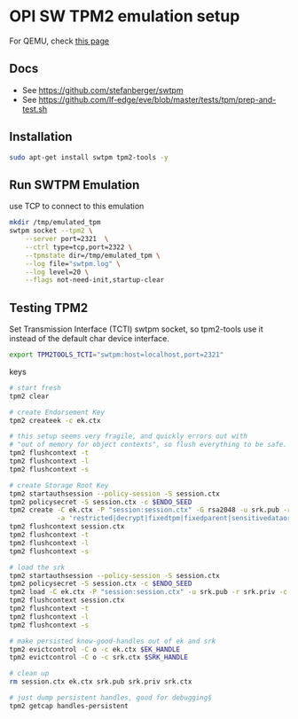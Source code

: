 # OPI SW TPM2 emulation setup

For QEMU, check [this page](./qemu_tpm_setup.md)

## Docs

- See <https://github.com/stefanberger/swtpm>
- See <https://github.com/lf-edge/eve/blob/master/tests/tpm/prep-and-test.sh>

## Installation

```bash
sudo apt-get install swtpm tpm2-tools -y
```

## Run SWTPM Emulation

use TCP to connect to this emulation

```bash
mkdir /tmp/emulated_tpm
swtpm socket --tpm2 \
    --server port=2321  \
    --ctrl type=tcp,port=2322 \
    --tpmstate dir=/tmp/emulated_tpm \
    --log file="swtpm.log" \
    --log level=20 \
    --flags not-need-init,startup-clear
```

## Testing TPM2

Set Transmission Interface (TCTI) swtpm socket, so tpm2-tools use it instead of the default char device interface.

```bash
export TPM2TOOLS_TCTI="swtpm:host=localhost,port=2321"
```

keys

```bash
# start fresh
tpm2 clear

# create Endorsement Key
tpm2 createek -c ek.ctx

# this setup seems very fragile, and quickly errors out with
# "out of memory for object contexts", so flush everything to be safe.
tpm2 flushcontext -t
tpm2 flushcontext -l
tpm2 flushcontext -s

# create Storage Root Key
tpm2 startauthsession --policy-session -S session.ctx
tpm2 policysecret -S session.ctx -c $ENDO_SEED
tpm2 create -C ek.ctx -P "session:session.ctx" -G rsa2048 -u srk.pub -r srk.priv \
            -a 'restricted|decrypt|fixedtpm|fixedparent|sensitivedataorigin|userwithauth'
tpm2 flushcontext session.ctx
tpm2 flushcontext -t
tpm2 flushcontext -l
tpm2 flushcontext -s

# load the srk
tpm2 startauthsession --policy-session -S session.ctx
tpm2 policysecret -S session.ctx -c $ENDO_SEED
tpm2 load -C ek.ctx -P "session:session.ctx" -u srk.pub -r srk.priv -c srk.ctx
tpm2 flushcontext session.ctx
tpm2 flushcontext -t
tpm2 flushcontext -l
tpm2 flushcontext -s

# make persisted know-good-handles out of ek and srk
tpm2 evictcontrol -C o -c ek.ctx $EK_HANDLE
tpm2 evictcontrol -C o -c srk.ctx $SRK_HANDLE

# clean up
rm session.ctx ek.ctx srk.pub srk.priv srk.ctx

# just dump persistent handles, good for debugging§
tpm2 getcap handles-persistent
```
